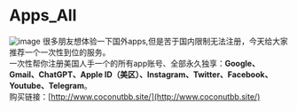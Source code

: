 # Apps_All
![image](https://github.com/Cherub1Zhuang/Apps_All/assets/100205056/2c644d0d-ea75-4a9e-80e6-4bc6d843084c)
很多朋友想体验一下国外apps,但是苦于国内限制无法注册，今天给大家推荐一个一次性到位的服务。  
一次性帮你注册美国人手一个的所有app账号、全部永久独享：**Google、Gmail、ChatGPT、Apple ID（美区）、Instagram、Twitter、Facebook、Youtube、Telegram**。  
购买链接：[http://www.coconutbb.site/](http://www.coconutbb.site/)
